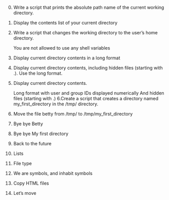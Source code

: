  0. Write a script that prints the absolute path name of the current working directory.
1. Display the contents list of your current directory
2. Write a script that changes the working directory to the user’s home directory.

    You are not allowed to use any shell variables
3. Display current directory contents in a long format
4. Display current directory contents, including hidden files (starting with .). Use the long format.
5. Display current directory contents.

    Long format
    with user and group IDs displayed numerically
    And hidden files (starting with .)
6.Create a script that creates a directory named my_first_directory in the /tmp/ directory.
7. Move the file betty from /tmp/ to /tmp/my_first_directory
8.  Bye bye Betty 
9. Bye bye My first directory
10. Back to the future 
11. Lists 
12. File type 
13. We are symbols, and inhabit symbols 
14. Copy HTML files
15. Let’s move 
